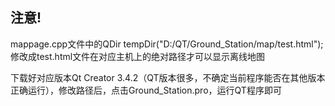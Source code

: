 ## 注意!
mappage.cpp文件中的QDir tempDir("D:/QT/Ground_Station/map/test.html");修改成test.html文件在对应主机上的绝对路径才可以显示离线地图   

下载好对应版本Qt Creator 3.4.2（QT版本很多，不确定当前程序能否在其他版本正确运行），修改路径后，点击Ground_Station.pro，运行QT程序即可
